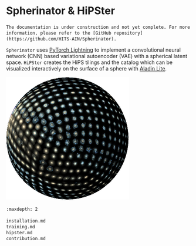 # Spherinator & HiPSter

```{attention}
The documentation is under construction and not yet complete. For more information, please refer to the [GitHub repository](https://github.com/HITS-AIN/Spherinator).
```

`Spherinator` uses [PyTorch Lightning](https://lightning.ai/docs/pytorch/stable/) to implement a convolutional neural network (CNN) based variational autoencoder (VAE) with a spherical latent space.
`HiPSter` creates the HiPS tilings and the catalog which can be visualized interactively on the surface of a sphere with [Aladin Lite](https://github.com/cds-astro/aladin-lite).

![](assets/P404_f2.png)

```{toctree}
:maxdepth: 2

installation.md
training.md
hipster.md
contribution.md
```
